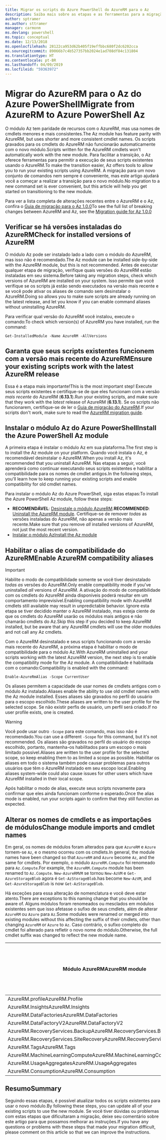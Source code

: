 ```yaml
---
title: Migrar os scripts do Azure PowerShell do AzureRM para o Az
description: Saiba mais sobre as etapas e as ferramentas para a migração de scripts do módulo AzureRM para o novo módulo Az.
author: sptramer
ms.author: sttramer
manager: carmonm
ms.devlang: powershell
ms.topic: conceptual
ms.date: 12/13/2018
ms.openlocfilehash: 28122ca953d62b405f19effbbc680f2dc6202cca
ms.sourcegitcommit: 89066b7c4b527357bb2024e1ad708df84c131804
ms.translationtype: HT
ms.contentlocale: pt-BR
ms.lasthandoff: 04/09/2019
ms.locfileid: "59363972"
---
```

# <a name="migrate-from-azurerm-to-azure-powershell-az"></a><span data-ttu-id="24e1a-103">Migrar do AzureRM para o Az do Azure PowerShell</span><span class="sxs-lookup"><span data-stu-id="24e1a-103">Migrate from AzureRM to Azure PowerShell Az</span></span>

<span data-ttu-id="24e1a-104">O módulo Az tem paridade de recursos com o AzureRM, mas usa nomes de cmdlets menores e mais consistentes.</span><span class="sxs-lookup"><span data-stu-id="24e1a-104">The Az module has feature parity with AzureRM, but uses shorter and more consistent cmdlet names.</span></span>
<span data-ttu-id="24e1a-105">Os scripts gravados para os cmdlets do AzureRM não funcionarão automaticamente com o novo módulo.</span><span class="sxs-lookup"><span data-stu-id="24e1a-105">Scripts written for the AzureRM cmdlets won't automatically work with the new module.</span></span> <span data-ttu-id="24e1a-106">Para facilitar a transição, o Az oferece ferramentas para permitir a execução de seus scripts existentes usando o AzureRM.</span><span class="sxs-lookup"><span data-stu-id="24e1a-106">To make the transition easier, Az offers tools to allow you to run your existing scripts using AzureRM.</span></span> <span data-ttu-id="24e1a-107">A migração para um novo conjunto de comandos nem sempre é conveniente, mas este artigo ajudará você a começar a realizar a transição para o novo módulo.</span><span class="sxs-lookup"><span data-stu-id="24e1a-107">No migration to a new command set is ever convenient, but this article will help you get started on transitioning to the new module.</span></span>

<span data-ttu-id="24e1a-108">Para ver a lista completa de alterações recentes entre o AzureRM e o Az, confira o [Guia de migração para o Az 1.0.0](migrate-az-1.0.0.md)</span><span class="sxs-lookup"><span data-stu-id="24e1a-108">To see the full list of breaking changes between AzureRM and Az, see the [Migration guide for Az 1.0.0](migrate-az-1.0.0.md)</span></span>

## <a name="check-for-installed-versions-of-azurerm"></a><span data-ttu-id="24e1a-109">Verificar se há versões instaladas do AzureRM</span><span class="sxs-lookup"><span data-stu-id="24e1a-109">Check for installed versions of AzureRM</span></span>

<span data-ttu-id="24e1a-110">O módulo Az pode ser instalado lado a lado com o módulo do AzureRM, mas isso não é recomendado.</span><span class="sxs-lookup"><span data-stu-id="24e1a-110">The Az module can be installed side-by-side with the AzureRM module, but this is not recommended.</span></span> <span data-ttu-id="24e1a-111">Antes de executar qualquer etapa de migração, verifique quais versões do AzureRM estão instaladas em seu sistema.</span><span class="sxs-lookup"><span data-stu-id="24e1a-111">Before taking any migration steps, check which versions of AzureRM are installed on your system.</span></span> <span data-ttu-id="24e1a-112">Isso permite que você verifique se os scripts já estão sendo executados na versão mais recente e se você pode ativar os aliases de comando sem desinstalar o AzureRM.</span><span class="sxs-lookup"><span data-stu-id="24e1a-112">Doing so allows you to make sure scripts are already running on the latest release, and let you know if you can enable command aliases without uninstalling AzureRM.</span></span>

<span data-ttu-id="24e1a-113">Para verificar qual versão do AzureRM você instalou, execute o comando:</span><span class="sxs-lookup"><span data-stu-id="24e1a-113">To check which version(s) of AzureRM you have installed, run the command:</span></span>

```powershell-interactive
Get-InstalledModule -Name AzureRM -AllVersions
```

## <a name="ensure-your-existing-scripts-work-with-the-latest-azurerm-release"></a><span data-ttu-id="24e1a-114">Garanta que seus scripts existentes funcionem com a versão mais recente do AzureRM</span><span class="sxs-lookup"><span data-stu-id="24e1a-114">Ensure your existing scripts work with the latest AzureRM release</span></span>

<span data-ttu-id="24e1a-115">Essa é a etapa mais importante!</span><span class="sxs-lookup"><span data-stu-id="24e1a-115">This is the most important step!</span></span> <span data-ttu-id="24e1a-116">Execute seus scripts existentes e certifique-se de que eles funcionam com a versão _mais recente_ do AzureRM (__6.13.1__).</span><span class="sxs-lookup"><span data-stu-id="24e1a-116">Run your existing scripts, and make sure that they work with the _latest_ release of AzureRM (__6.13.1__).</span></span> <span data-ttu-id="24e1a-117">Se os scripts não funcionarem, certifique-se de ler o [Guia de migração do AzureRM](/powershell/azure/azurerm/migration-guide.6.0.0).</span><span class="sxs-lookup"><span data-stu-id="24e1a-117">If your scripts don't work, make sure to read the [AzureRM migration guide](/powershell/azure/azurerm/migration-guide.6.0.0).</span></span>

## <a name="install-the-azure-powershell-az-module"></a><span data-ttu-id="24e1a-118">Instalar o módulo Az do Azure PowerShell</span><span class="sxs-lookup"><span data-stu-id="24e1a-118">Install the Azure PowerShell Az module</span></span>

<span data-ttu-id="24e1a-119">A primeira etapa é instalar o módulo Az em sua plataforma.</span><span class="sxs-lookup"><span data-stu-id="24e1a-119">The first step is to install the Az module on your platform.</span></span> <span data-ttu-id="24e1a-120">Quando você instala o Az, é recomendável desinstalar o AzureRM.</span><span class="sxs-lookup"><span data-stu-id="24e1a-120">When you install Az, it's recommended that you uninstall AzureRM.</span></span> <span data-ttu-id="24e1a-121">Nas etapas a seguir, você aprenderá como continuar executando seus scripts existentes e habilitar a compatibilidade para os nomes de cmdlet antigos.</span><span class="sxs-lookup"><span data-stu-id="24e1a-121">In the following steps, you'll learn how to keep running your existing scripts and enable compatibility for old cmdlet names.</span></span>

<span data-ttu-id="24e1a-122">Para instalar o módulo Az do Azure PowerShell, siga estas etapas:</span><span class="sxs-lookup"><span data-stu-id="24e1a-122">To install the Azure PowerShell Az module, follow these steps:</span></span>

* <span data-ttu-id="24e1a-123">__RECOMENDÁVEL__: [Desinstale o módulo AzureRM](/powershell/azure/uninstall-az-ps#uninstall-the-azurerm-module).</span><span class="sxs-lookup"><span data-stu-id="24e1a-123">__RECOMMENDED__: [Uninstall the AzureRM module](/powershell/azure/uninstall-az-ps#uninstall-the-azurerm-module).</span></span>
  <span data-ttu-id="24e1a-124">Certifique-se de remover _todas_ as versões instaladas do AzureRM, não apenas a versão mais recente.</span><span class="sxs-lookup"><span data-stu-id="24e1a-124">Make sure that you remove _all_ installed versions of AzureRM, not just the most recent version.</span></span>
* [<span data-ttu-id="24e1a-125">Instalar o módulo Az</span><span class="sxs-lookup"><span data-stu-id="24e1a-125">Install the Az module</span></span>](install-az-ps.md)

## <a name="a-namealiasesenable-azurerm-compatibility-aliases"></a><span data-ttu-id="24e1a-126"><a name="aliases"/>Habilitar o alias de compatibilidade do AzureRM</span><span class="sxs-lookup"><span data-stu-id="24e1a-126"><a name="aliases"/>Enable AzureRM compatibility aliases</span></span> 

> [!IMPORTANT]
>
> <span data-ttu-id="24e1a-127">Habilite o modo de compatibilidade somente se você tiver desinstalado _todas as_ versões do AzureRM.</span><span class="sxs-lookup"><span data-stu-id="24e1a-127">Only enable compatibility mode if you've uninstalled _all_ versions of AzureRM.</span></span> <span data-ttu-id="24e1a-128">A ativação do modo de compatibilidade com os cmdlets do AzureRM ainda disponíveis poderá resultar em um comportamento imprevisível.</span><span class="sxs-lookup"><span data-stu-id="24e1a-128">Enabling compatibility mode with AzureRM cmdlets still available may result in unpredictable behavior.</span></span> <span data-ttu-id="24e1a-129">Ignore esta etapa se tiver decidido manter o AzureRM instalado, mas esteja ciente de que os cmdlets do AzureRM usarão os módulos mais antigos e não chamarão cmdlets do Az.</span><span class="sxs-lookup"><span data-stu-id="24e1a-129">Skip this step if you decided to keep AzureRM installed, but be aware that any AzureRM cmdlets will use the older modules and not call any Az cmdlets.</span></span>

<span data-ttu-id="24e1a-130">Com o AzureRM desinstalado e seus scripts funcionando com a versão mais recente do AzureRM, a próxima etapa é habilitar o modo de compatibilidade para o módulo Az.</span><span class="sxs-lookup"><span data-stu-id="24e1a-130">With AzureRM uninstalled and your scripts working with the latest AzureRM version, the next step is to enable the compatibility mode for the Az module.</span></span> <span data-ttu-id="24e1a-131">A compatibilidade é habilitada com o comando:</span><span class="sxs-lookup"><span data-stu-id="24e1a-131">Compatibility is enabled with the command:</span></span>

```powershell-interactive
Enable-AzureRmAlias -Scope CurrentUser
```

<span data-ttu-id="24e1a-132">Os aliases permitem a capacidade de usar nomes de cmdlets antigos com o módulo Az instalado.</span><span class="sxs-lookup"><span data-stu-id="24e1a-132">Aliases enable the ability to use old cmdlet names with the Az module installed.</span></span> <span data-ttu-id="24e1a-133">Esses aliases são gravados no perfil do usuário para o escopo escolhido.</span><span class="sxs-lookup"><span data-stu-id="24e1a-133">These aliases are written to the user profile for the selected scope.</span></span> <span data-ttu-id="24e1a-134">Se não existir perfis de usuário, um perfil será criado.</span><span class="sxs-lookup"><span data-stu-id="24e1a-134">If no user profile exists, one is created.</span></span>

> [!WARNING]
>
> <span data-ttu-id="24e1a-135">Você pode usar outro `-Scope` para este comando, mas isso não é recomendado.</span><span class="sxs-lookup"><span data-stu-id="24e1a-135">You can use a different `-Scope` for this command, but it's not recommended.</span></span> <span data-ttu-id="24e1a-136">Os aliases são gravados no perfil do usuário do escopo escolhido, portanto, mantenha-os habilitados para um escopo o mais limitado possível.</span><span class="sxs-lookup"><span data-stu-id="24e1a-136">Aliases are written to the user profile for the selected scope, so keep enabling them to as limited a scope as possible.</span></span> <span data-ttu-id="24e1a-137">Habilitar os aliases em todo o sistema também pode causar problemas para outros usuários que têm o AzureRM instalado em seu escopo local.</span><span class="sxs-lookup"><span data-stu-id="24e1a-137">Enabling aliases system-wide could also cause issues for other users which have AzureRM installed in their local scope.</span></span>

<span data-ttu-id="24e1a-138">Após habilitar o modo de alias, execute seus scripts novamente para confirmar que eles ainda funcionam conforme o esperado.</span><span class="sxs-lookup"><span data-stu-id="24e1a-138">Once the alias mode is enabled, run your scripts again to confirm that they still function as expected.</span></span> 

## <a name="change-module-imports-and-cmdlet-names"></a><span data-ttu-id="24e1a-139">Alterar os nomes de cmdlets e as importações de módulos</span><span class="sxs-lookup"><span data-stu-id="24e1a-139">Change module imports and cmdlet names</span></span>

<span data-ttu-id="24e1a-140">Em geral, os nomes de módulos foram alterados para que `AzureRM` e `Azure` tornem-se `Az`, e o mesmo ocorreu com os cmdlets.</span><span class="sxs-lookup"><span data-stu-id="24e1a-140">In general, the module names have been changed so that `AzureRM` and `Azure` become `Az`, and the same for cmdlets.</span></span>
<span data-ttu-id="24e1a-141">Por exemplo, o módulo `AzureRM.Compute` foi renomeado para `Az.Compute`.</span><span class="sxs-lookup"><span data-stu-id="24e1a-141">For example, the `AzureRM.Compute` module has been renamed to `Az.Compute`.</span></span> `New-AzureRMVM` <span data-ttu-id="24e1a-142">se tornou `New-AzVM` e `Get-AzureStorageBlob` agora é `Get-AzStorageBlob`.</span><span class="sxs-lookup"><span data-stu-id="24e1a-142">has become `New-AzVM`, and `Get-AzureStorageBlob` is now `Get-AzStorageBlob`.</span></span>

<span data-ttu-id="24e1a-143">Há exceções para essa alteração de nomenclatura e você deve estar atento.</span><span class="sxs-lookup"><span data-stu-id="24e1a-143">There are exceptions to this naming change that you should be aware of.</span></span> <span data-ttu-id="24e1a-144">Alguns módulos foram renomeados ou mesclados em módulos existentes sem que isso afetasse o sufixo de seus cmdlets, além de alterar `AzureRM` ou `Azure` para `Az`.</span><span class="sxs-lookup"><span data-stu-id="24e1a-144">Some modules were renamed or merged into existing modules without this affecting the suffix of their cmdlets, other than changing `AzureRM` or `Azure` to `Az`.</span></span> <span data-ttu-id="24e1a-145">Caso contrário, o sufixo completo do cmdlet foi alterado para refletir o novo nome do módulo.</span><span class="sxs-lookup"><span data-stu-id="24e1a-145">Otherwise, the full cmdlet suffix was changed to reflect the new module name.</span></span>

| <span data-ttu-id="24e1a-146">Módulo AzureRM</span><span class="sxs-lookup"><span data-stu-id="24e1a-146">AzureRM module</span></span> | <span data-ttu-id="24e1a-147">Módulo Az</span><span class="sxs-lookup"><span data-stu-id="24e1a-147">Az module</span></span> | <span data-ttu-id="24e1a-148">O sufixo do cmdlet foi alterado?</span><span class="sxs-lookup"><span data-stu-id="24e1a-148">Cmdlet suffix changed?</span></span> |
|----------------|-----------|------------------------|
| <span data-ttu-id="24e1a-149">AzureRM.profile</span><span class="sxs-lookup"><span data-stu-id="24e1a-149">AzureRM.Profile</span></span> | <span data-ttu-id="24e1a-150">Az.Accounts</span><span class="sxs-lookup"><span data-stu-id="24e1a-150">Az.Accounts</span></span> | <span data-ttu-id="24e1a-151">Sim</span><span class="sxs-lookup"><span data-stu-id="24e1a-151">Yes</span></span> |
| <span data-ttu-id="24e1a-152">AzureRM.Insights</span><span class="sxs-lookup"><span data-stu-id="24e1a-152">AzureRM.Insights</span></span> | <span data-ttu-id="24e1a-153">Az.Monitor</span><span class="sxs-lookup"><span data-stu-id="24e1a-153">Az.Monitor</span></span> | <span data-ttu-id="24e1a-154">Sim</span><span class="sxs-lookup"><span data-stu-id="24e1a-154">Yes</span></span> |
| <span data-ttu-id="24e1a-155">AzureRM.DataFactories</span><span class="sxs-lookup"><span data-stu-id="24e1a-155">AzureRM.DataFactories</span></span> | <span data-ttu-id="24e1a-156">Az.DataFactory</span><span class="sxs-lookup"><span data-stu-id="24e1a-156">Az.DataFactory</span></span> | <span data-ttu-id="24e1a-157">Sim</span><span class="sxs-lookup"><span data-stu-id="24e1a-157">Yes</span></span> |
| <span data-ttu-id="24e1a-158">AzureRM.DataFactoryV2</span><span class="sxs-lookup"><span data-stu-id="24e1a-158">AzureRM.DataFactoryV2</span></span> | <span data-ttu-id="24e1a-159">Az.DataFactory</span><span class="sxs-lookup"><span data-stu-id="24e1a-159">Az.DataFactory</span></span> | <span data-ttu-id="24e1a-160">Sim</span><span class="sxs-lookup"><span data-stu-id="24e1a-160">Yes</span></span> |
| <span data-ttu-id="24e1a-161">AzureRM.RecoveryServices.Backup</span><span class="sxs-lookup"><span data-stu-id="24e1a-161">AzureRM.RecoveryServices.Backup</span></span> | <span data-ttu-id="24e1a-162">Az.RecoveryServices</span><span class="sxs-lookup"><span data-stu-id="24e1a-162">Az.RecoveryServices</span></span> | <span data-ttu-id="24e1a-163">Não </span><span class="sxs-lookup"><span data-stu-id="24e1a-163">No</span></span> |
| <span data-ttu-id="24e1a-164">AzureRM.RecoveryServices.SiteRecovery</span><span class="sxs-lookup"><span data-stu-id="24e1a-164">AzureRM.RecoveryServices.SiteRecovery</span></span> | <span data-ttu-id="24e1a-165">Az.RecoveryServices</span><span class="sxs-lookup"><span data-stu-id="24e1a-165">Az.RecoveryServices</span></span> | <span data-ttu-id="24e1a-166">Não </span><span class="sxs-lookup"><span data-stu-id="24e1a-166">No</span></span> |
| <span data-ttu-id="24e1a-167">AzureRM.Tags</span><span class="sxs-lookup"><span data-stu-id="24e1a-167">AzureRM.Tags</span></span> | <span data-ttu-id="24e1a-168">Az.Resources</span><span class="sxs-lookup"><span data-stu-id="24e1a-168">Az.Resources</span></span> | <span data-ttu-id="24e1a-169">Não </span><span class="sxs-lookup"><span data-stu-id="24e1a-169">No</span></span> |
| <span data-ttu-id="24e1a-170">AzureRM.MachineLearningCompute</span><span class="sxs-lookup"><span data-stu-id="24e1a-170">AzureRM.MachineLearningCompute</span></span> | <span data-ttu-id="24e1a-171">Az.MachineLearning</span><span class="sxs-lookup"><span data-stu-id="24e1a-171">Az.MachineLearning</span></span> | <span data-ttu-id="24e1a-172">Não </span><span class="sxs-lookup"><span data-stu-id="24e1a-172">No</span></span> |
| <span data-ttu-id="24e1a-173">AzureRM.UsageAggregates</span><span class="sxs-lookup"><span data-stu-id="24e1a-173">AzureRM.UsageAggregates</span></span> | <span data-ttu-id="24e1a-174">Az.Billing</span><span class="sxs-lookup"><span data-stu-id="24e1a-174">Az.Billing</span></span> | <span data-ttu-id="24e1a-175">Não </span><span class="sxs-lookup"><span data-stu-id="24e1a-175">No</span></span> |
| <span data-ttu-id="24e1a-176">AzureRM.Consumption</span><span class="sxs-lookup"><span data-stu-id="24e1a-176">AzureRM.Consumption</span></span> | <span data-ttu-id="24e1a-177">Az.Billing</span><span class="sxs-lookup"><span data-stu-id="24e1a-177">Az.Billing</span></span> | <span data-ttu-id="24e1a-178">Não </span><span class="sxs-lookup"><span data-stu-id="24e1a-178">No</span></span> |

## <a name="summary"></a><span data-ttu-id="24e1a-179">Resumo</span><span class="sxs-lookup"><span data-stu-id="24e1a-179">Summary</span></span>

<span data-ttu-id="24e1a-180">Seguindo essas etapas, é possível atualizar todos os scripts existentes para usar o novo módulo.</span><span class="sxs-lookup"><span data-stu-id="24e1a-180">By following these steps, you can update all of your existing scripts to use the new module.</span></span> <span data-ttu-id="24e1a-181">Se você tiver dúvidas ou problemas com estas etapas que dificultaram a migração, deixe seu comentário sobre este artigo para que possamos melhorar as instruções.</span><span class="sxs-lookup"><span data-stu-id="24e1a-181">If you have any questions or problems with these steps that made your migration difficult, please comment on this article so that we can improve the instructions.</span></span>
